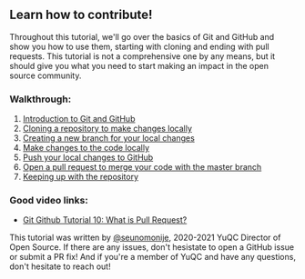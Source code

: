 ## Learn how to contribute!

Throughout this tutorial, we'll go over the basics of Git and GitHub and show you how to use them, starting with cloning and ending with pull requests. This tutorial is not a comprehensive one by any means, but it should give you what you need to start making an impact in the open source community.

### Walkthrough:
 1. [Introduction to Git and GitHub](part1-introduction/)
 2. [Cloning a repository to make changes locally](part2-cloning_a_repo/)
 3. [Creating a new branch for your local changes](part3-make_a_new_branch/)
 4. [Make changes to the code locally](part4-changing_the_code/)
 5. [Push your local changes to GitHub](part5-pushing_changes_to_github/)
 6. [Open a pull request to merge your code with the master branch](part6-pull_requests/)
 7. [Keeping up with the repository](part7-keeping_up_with_repo/)

### Good video links:
 - [Git Github Tutorial 10: What is Pull Request?](https://youtu.be/e3bjQX9jIBk)
 
This tutorial was written by [@seunomonije](https://github.com/seunomonije), 2020-2021 YuQC Director of Open Source. If there are any issues, don't hesistate to open a GitHub issue or submit a PR fix! And if you're a member of YuQC and have any questions, don't hesitate to reach out!